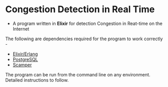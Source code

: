 # Congestion Detection in Real Time
- A program written in **Elixir** for detection Congestion in Reat-time on the Internet

The following are dependencies required for the program to work correctly -
- [Elixir/Erlang](http://elixir-lang.org/install.html)
- [PostgreSQL](https://www.postgresql.org/download/)
- [Scamper](https://www.caida.org/tools/measurement/scamper/)

The program can be run from the command line on any environment. Detailed instructions to follow.
